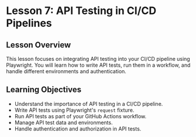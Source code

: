 # Lesson 7: API Testing in CI/CD Pipelines

## Lesson Overview

This lesson focuses on integrating API testing into your CI/CD pipeline using Playwright. You will learn how to write API tests, run them in a workflow, and handle different environments and authentication.

## Learning Objectives

*   Understand the importance of API testing in a CI/CD pipeline.
*   Write API tests using Playwright's `request` fixture.
*   Run API tests as part of your GitHub Actions workflow.
*   Manage API test data and environments.
*   Handle authentication and authorization in API tests.